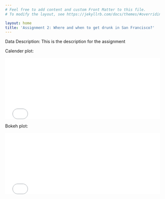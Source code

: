 ```yaml
---
# Feel free to add content and custom Front Matter to this file.
# To modify the layout, see https://jekyllrb.com/docs/themes/#overriding-theme-defaults

layout: home
title: 'Assignment 2: Where and when to get drunk in San Francisco?'
---
```


Data Description:
This is the description for the assignment


Calender plot:
<iframe src="calender_drunkenness_plot.html" width="100%" height="200" frameborder="0"></iframe>

Bokeh plot:
<iframe src="my_bokeh_plot.html" width="100%" height="200" frameborder="0"></iframe>

